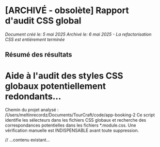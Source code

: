 # [ARCHIVÉ - obsolète] Rapport d'audit CSS global

*Document créé le: 5 mai 2025*
*Archivé le: 6 mai 2025 - La refactorisation CSS est entièrement terminée*

## Résumé des résultats

Aide à l'audit des styles CSS globaux potentiellement redondants...
==================================================================
Chemin du projet analysé : /Users/meltinrecordz/Documents/TourCraft/code/app-booking-2
Ce script identifie les sélecteurs dans les fichiers CSS globaux
et recherche des correspondances potentielles dans les fichiers *.module.css.
Une vérification manuelle est INDISPENSABLE avant toute suppression.

// ...contenu existant...